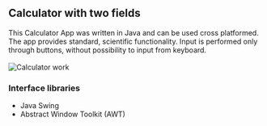 ## Calculator with two fields
This Calculator App was written in Java and can be used cross platformed. The app provides standard, scientific functionality.
Input is performed only through buttons, without possibility to input from keyboard.\
\
![Calculator work](/images/calc.jpg)

### Interface libraries
* Java Swing
* Abstract Window Toolkit (AWT)

